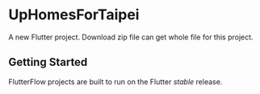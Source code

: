 # UpHomesForTaipei

A new Flutter project.   Download zip file can get whole file for this project. 

## Getting Started

FlutterFlow projects are built to run on the Flutter _stable_ release.
